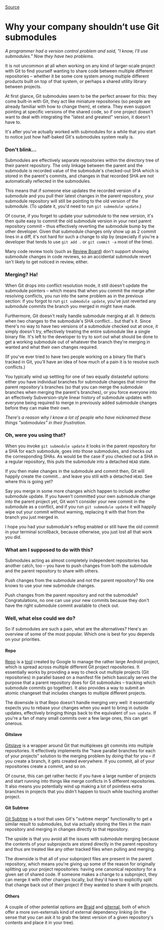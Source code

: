 
[Source](https://codingkilledthecat.wordpress.com/2012/04/28/why-your-company-shouldnt-use-git-submodules/ "Permalink to Why your company shouldn’t use Git submodules")

# Why your company shouldn’t use Git submodules

_A programmer had a version control problem and said, "I know, I'll use submodules." Now they have two problems._

It is not uncommon at all when working on any kind of larger-scale project with Git to find yourself wanting to share code between multiple different repositories – whether it be some core system among multiple different products built on top of that system, or perhaps a shared utility library between projects.

At first glance, Git submodules seem to be the perfect answer for this: they come built-in with Git, they act like&nbsp;miniature&nbsp;repositories (so people are already familiar with how to change them), et cetera. They even support pointing at specific versions of the shared code, so if one project doesn't want to deal with integrating the "latest and greatest" version, it doesn't have to.

It's after you've actually worked with submodules for a while that you start to notice just how half-baked Git's submodules system really is.

### Don't blink…

Submodules are&nbsp;effectively separate repositories within the directory tree of their parent repository. The only linkage between the parent and the submodule is recorded value of the submodule's checked-out SHA which is stored in the parent's commits, and changes in that recorded SHA are not automatically reflected in the submodules.

This means that if someone else updates the recorded version of a submodule and you pull their latest changes in the parent repository, your submodule repository will still be pointing to the old version of the submodule. (To update it, you'd need to run `git submodule update`.)

Of course, if you forget to update your submodule to the new version, it's then quite easy to commit the old submodule version in your next parent repository commit – thus effectively reverting the submodule bump by the other developer. Given that submodule changes only show up as 2 commit lines in a diff, it's not hard for such a change to slip by (especially if you're a developer that tends to use `git add .` or `git commit -a` most of the time).

Many code review tools (such as [Review Board][1]) don't support showing submodule changes in code reviews, so an accidental submodule revert isn't likely to get noticed in review, either.

### Merging? Ha!

When Git drops into conflict resolution mode, it still doesn't update the submodule pointers – which means that when you commit the merge after resolving conflicts, you run into the same problem as in the previous section: if you forgot to run `git submodule update`, you've just reverted any submodule commits the branch you merged in might have made.

Furthermore, Git doesn't really handle submodule merging at all. It detects when two changes to the submodule's SHA conflict… but that's it. Since there's no way to have two versions of a submodule checked out at once, it simply doesn't try, effectively treating the entire submodule like a single binary file. It's left to the developer to try to sort out what should be done to get a working submodule out of whatever the branch they're merging in wanted and what their own changes required.

(If you've ever tried to have two people working on a binary file that's tracked in Git, you'll have an idea of how much of a pain it is to resolve such conflicts.)

You typically wind up settling for one of two equally distasteful options: either you have individual branches for submodule changes that mirror the parent repository's branches (so that you can merge the submodule branches when merging the parent's branches), or you force everyone into an effectively Subversion-style linear history of submodule updates with everyone being required to merge in previously added submodule changes before they can make their own.

_There's a reason why I know a lot of people who have nicknamed these things "sobmodules" in their frustration._

### Oh, were you using that?

When you invoke `git submodule update` it looks in the parent repository for a SHA for each submodule, goes into those submodules, and checks out the corresponding SHAs. As would be the case if you checked out a SHA in a regular repository, this puts the submodule into a detached `HEAD` state.

If you then make changes in the submodule and commit then, Git will happily create the commit… and leave you still with a detached `HEAD`. See where this is going yet?

Say you merge in some more changes which happen to include another submodule update. If you haven't committed your own submodule change into the parent project yet, Git won't consider your new commit in the submodule as a conflict, and if you run `git submodule update` it will happily wipe out your commit without warning, replacing it with that from the branch you just merged in.

I hope you had your submodule's reflog enabled or still have the old commit in your terminal scrollback, because otherwise, you just lost all that work you did.

### What am I supposed to do with this?

Submodules acting as almost completely independent repositories has another catch, too – you have to push changes from both the submodule and the parent repository to share with others.

Push changes from the submodule and not the parent repository? No one knows to use your new submodule changes.

Push changes from the parent repository and not the submodule? Congratulations, no one can use your new commits because they don't have the right submodule commit available to check out.

### Well, what else could we do?

So if submodules are such a pain, what are the alternatives? Here's an overview of some of the most popular. Which one is best for you depends on your priorities.

#### Repo

[Repo][2] is a [tool][3] created by Google to manage the rather large Android project, which is spread across multiple different Git project repositories. It essentially works by providing a way to check out multiple projects (Git repositories) in parallel based on a manifest file (which basically serves the purpose that a parent repository does for Git submodules – tracking which submodule commits go together). It also provides a way to submit an atomic changeset that includes changes to multiple different projects.

The downside is that Repo doesn't handle merging very well: it essentially expects you to rebase your changes when you want to bring in outside updates, effectively bringing things back to the equivalent of `svn update`. If you're a fan of many small commits over a few large ones, this can get onerous.

#### Gitslave

[Gitslave][4] is a wrapper around Git that multiplexes git commits into multiple repositories. It effectively implements the "have parallel branches for each of your projects" solution to the merging problem by doing that for you – if you create a branch, it gets created everywhere. If you commit, all of your repositories create a commit, and so on.

Of course, this can get rather hectic if you have a large number of projects and start running into things like merge conflicts in 5 different repositories. It also means you potentially wind up making a lot of pointless extra branches in projects that you didn't happen to touch while touching another project.

#### Git Subtree

[Git Subtree][5] is a tool that uses Git's "subtree merge" functionality to get a similar result to submodules, but via actually storing the files in the main repository and merging in changes directly to that repository.

The upside is that you avoid all the issues with submodule merging because the contents of your subprojects are stored directly in the parent repository and thus are treated like any other tracked files when pulling and&nbsp;merging.

The downside is that all of your subproject files are present in the parent repository, which means you're giving up some of the reason for originally splitting up your project repositories: having one canonical repository for a given set of shared code. If someone makes a change to a subproject, they can merge it with other changes locally, but they'd have to explicitly split that change back out of their project if they wanted to share it with projects.

#### Others

A couple of other potential options are [Braid][6] and [giternal][7], both of which offer a more svn-externals kind of external dependency linking (in the sense that you can ask it to grab the latest version of a given repository's contents and place it in your tree).

[1]: http://www.reviewboard.org
[2]: http://source.android.com/source/version-control.html
[3]: http://source.android.com/source/using-repo.html
[4]: http://gitslave.sourceforge.net/
[5]: https://github.com/apenwarr/git-subtree/
[6]: https://github.com/evilchelu/braid/wiki
[7]: https://github.com/patmaddox/giternal
  
